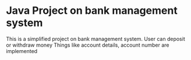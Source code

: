 # Java Project on bank management system
This is a simplified project on bank management system. 
User can deposit or withdraw money
Things like account details, account number are implemented
